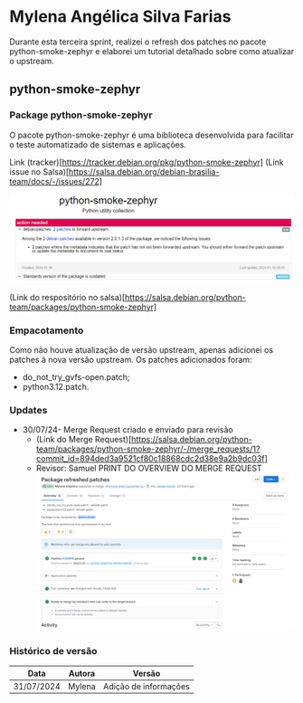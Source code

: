 # Mylena Angélica Silva Farias


Durante esta terceira sprint, realizei o refresh dos patches no pacote python-smoke-zephyr e elaborei um tutorial detalhado sobre como atualizar o upstream.

## python-smoke-zephyr
### Package python-smoke-zephyr
O pacote python-smoke-zephyr é uma biblioteca desenvolvida para facilitar o teste automatizado de sistemas e aplicações.

Link (tracker)[https://tracker.debian.org/pkg/python-smoke-zephyr]
(Link issue no Salsa)[https://salsa.debian.org/debian-brasilia-team/docs/-/issues/272]

![Página do pacote no tracker](image.png)

(Link do respositório no salsa)[https://salsa.debian.org/python-team/packages/python-smoke-zephyr]


### Empacotamento

Como não houve atualização de versão upstream, apenas adicionei os patches à nova versão upstream. Os patches adicionados foram: 
- do_not_try_gvfs-open.patch;
- python3.12.patch.


### Updates

 - 30/07/24- Merge Request criado e enviado para revisão
	 - (Link do Merge Request)[https://salsa.debian.org/python-team/packages/python-smoke-zephyr/-/merge_requests/1?commit_id=894ded3a9521cf80c18868cdc2d38e9a2b9dc03f]
	 - Revisor: Samuel PRINT DO OVERVIEW DO MERGE REQUEST
![Merge Request](image-1.png)

### Histórico de versão

|Data|Autora|Versão|
|----|------|------|
| 31/07/2024 | Mylena | Adição de informações | 

